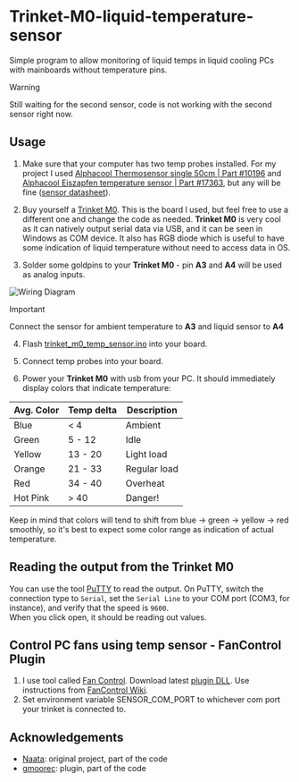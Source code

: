 # Trinket-M0-liquid-temperature-sensor
Simple program to allow monitoring of liquid temps in liquid cooling PCs with mainboards without temperature pins.

> [!WARNING]  
> Still waiting for the second sensor, code is not working with the second sensor right now.

## Usage

1. Make sure that your computer has two temp probes installed. For my project I used [Alphacool Thermosensor single 50cm | Part #10196](https://shop.alphacool.com/en/shop/controllers-and-sensors/temperature-sensor/sen-alphacool-thermosensor-single-50cm) and [Alphacool Eiszapfen temperature sensor | Part #17363](https://shop.alphacool.com/en/shop/controllers-and-sensors/temperature-sensor/sen-alphacool-eiszapfen-temperature-sensor-g1/4-ig/ig-with-ag-adapter-deep-black), but any will be fine ([sensor datasheet](https://download.alphacool.com/legacy/kOhm_Sensor_Table_Alphacool.pdf)).

2. Buy yourself a [Trinket M0](https://www.adafruit.com/product/3500). This is the board I used, but feel free to use a different one and change the code as needed. **Trinket M0** is very cool as it can natively output serial data via USB, and it can be seen in Windows as COM device. It also has RGB diode which is useful to have some indication of liquid temperature without need to access data in OS.

3. Solder some goldpins to your **Trinket M0** - pin **A3** and **A4** will be used as analog inputs.

![Wiring Diagram](https://github.com/FireFly08151/liquid-temp-sensor/blob/main/circuit.png?raw=true)
> [!IMPORTANT]  
> Connect the sensor for ambient temperature to **A3** and liquid sensor to **A4**

4. Flash [trinket_m0_temp_sensor.ino](src/trinket_m0_temp_sensor.ino) into your board.

5. Connect temp probes into your board.

6. Power your **Trinket M0** with usb from your PC. It should immediately display colors that indicate temperature:

| Avg. Color | Temp delta   | Description  |
| ---------- | ------------ | ------------ |
| Blue       | < 4          | Ambient      |
| Green      | 5 - 12       | Idle         | 
| Yellow     | 13 - 20      | Light load   |
| Orange     | 21 - 33      | Regular load |
| Red        | 34 - 40      | Overheat     |
| Hot Pink   | > 40         | Danger!      |

Keep in mind that colors will tend to shift from blue -> green -> yellow -> red smoothly, so it's best to expect some color range as indication of actual temperature.

## Reading the output from the **Trinket M0**
You can use the tool [PuTTY](https://www.putty.org) to read the output. On PuTTY, switch the connection type to `Serial`, set the `Serial Line` to your COM port (COM3, for instance), and verify that the speed is `9600`.  
When you click open, it should be reading out values.

## Control PC fans using temp sensor - FanControl Plugin
1. I use tool called [Fan Control](https://github.com/Rem0o/FanControl.Releases). Download latest [plugin DLL](src/FanControlPlugin). Use instructions from [FanControl Wiki](https://github.com/Rem0o/FanControl.Releases/wiki/Plugins#requirements).
2. Set environment variable SENSOR_COM_PORT to whichever com port your trinket is connected to.

## Acknowledgements
- [Naata](https://github.com/Naata/Trinket-M0-liquid-temperature-sensor): original project, part of the code
- [gmoorec](https://github.com/gmoorec/Seeed-Studio-XIAO-SAMD21-Dual-Temperature-Sensor): plugin, part of the code
